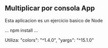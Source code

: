 ## Multiplicar por consola App

Esta aplicacion es un ejercicio basico de Node

...
npm install
...

Utiliza:
"colors": "^1.4.0",
"yargs": "^15.1.0"